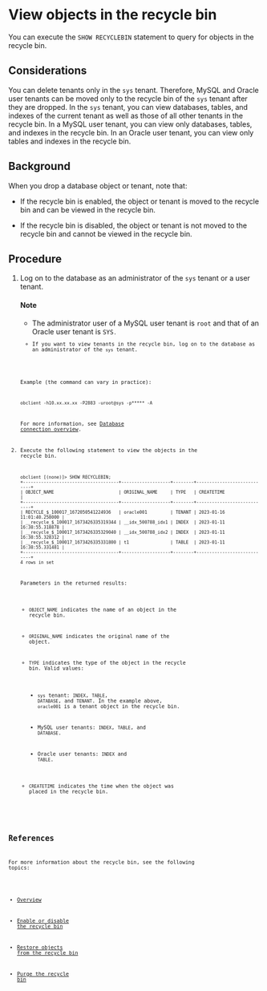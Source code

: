 # View objects in the recycle bin

You can execute the `SHOW RECYCLEBIN` statement to query for objects in the recycle bin.

## Considerations

You can delete tenants only in the `sys` tenant. Therefore, MySQL and Oracle user tenants can be moved only to the recycle bin of the `sys` tenant after they are dropped. In the `sys` tenant, you can view databases, tables, and indexes of the current tenant as well as those of all other tenants in the recycle bin. In a MySQL user tenant, you can view only databases, tables, and indexes in the recycle bin. In an Oracle user tenant, you can view only tables and indexes in the recycle bin.

## Background

When you drop a database object or tenant, note that:

* If the recycle bin is enabled, the object or tenant is moved to the recycle bin and can be viewed in the recycle bin.

* If the recycle bin is disabled, the object or tenant is not moved to the recycle bin and cannot be viewed in the recycle bin.

## Procedure

1. Log on to the database as an administrator of the `sys` tenant or a user tenant.

   <main id="notice" type='explain'>
   <h4>Note</h4>
   <ul>
   <li>The administrator user of a MySQL user tenant is <code>root</code> and that of an Oracle user tenant is <code>SYS<code>. </li>
   <li>If you want to view tenants in the recycle bin, log on to the database as an administrator of the <code>sys</code> tenant. </li>
   </ul>
   </main>

   Example (the command can vary in practice):

   ```shell
   obclient -h10.xx.xx.xx -P2883 -uroot@sys -p***** -A
   ```

   For more information, see [Database connection overview](../../../3.develop/1.application-development-of-mysql-mode/1.database-connection-with-client-of-mysql-mode/1.connection-methods-overview-of-mysql-mode.md).

2. Execute the following statement to view the objects in the recycle bin.

   ```shell
   obclient [(none)]> SHOW RECYCLEBIN;
   +-------------------------------------+-------------------+--------+----------------------------+
   | OBJECT_NAME                         | ORIGINAL_NAME     | TYPE   | CREATETIME                 |
   +-------------------------------------+-------------------+--------+----------------------------+
   | RECYCLE_$_100017_1672050541224936   | oracle001         | TENANT | 2023-01-16 11:01:40.258000 |
   | __recycle_$_100017_1673426335319344 | __idx_500788_idx1 | INDEX  | 2023-01-11 16:38:55.318878 |
   | __recycle_$_100017_1673426335329040 | __idx_500788_idx2 | INDEX  | 2023-01-11 16:38:55.328312 |
   | __recycle_$_100017_1673426335331800 | t1                | TABLE  | 2023-01-11 16:38:55.331481 |
   +-------------------------------------+-------------------+--------+----------------------------+
   4 rows in set
   ```

   Parameters in the returned results:

   * `OBJECT_NAME` indicates the name of an object in the recycle bin.

   * `ORIGINAL_NAME` indicates the original name of the object.

   * `TYPE` indicates the type of the object in the recycle bin. Valid values:

      * `sys` tenant: `INDEX`, `TABLE`, `DATABASE`, and `TENANT`. In the example above, `oracle001` is a tenant object in the recycle bin.

      * MySQL user tenants: `INDEX`, `TABLE`, and `DATABASE`.

      * Oracle user tenants: `INDEX` and `TABLE`.

   * `CREATETIME` indicates the time when the object was placed in the recycle bin.

## References

For more information about the recycle bin, see the following topics:

* [Overview](1.recyclebin-overview.md)

* [Enable or disable the recycle bin](2.turn-the-recyclebin-on-or-off.md)

* [Restore objects from the recycle bin](4.restore-the-recyclebin-objects.md)

* [Purge the recycle bin](5.purge-the-recyclebin.md)